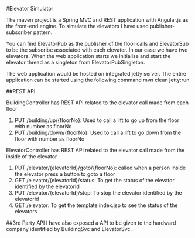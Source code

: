 #Elevator Simulator

The maven project is a Spring MVC and REST application with Angular.js as the front-end engine.
To simulate the elevators I have used publisher-subscriber pattern.

You can find ElevatorPub as the publisher of the floor calls and ElevatorSub to be the subscribe associated with each elevator. In our case we have two elevators. When the web application starts we initialise and start the elevator thread as a singleton from ElevatorPubSingleton.

The web application would be hosted on integrated jetty server. The entire application can be started using the following command
	mvn clean jetty:run

##REST API

BuildingController has REST API related to the elevator call made from each floor
1. PUT /building/up/{floorNo}: Used to call a lift to go up from the floor with number as floorNo
2. PUT /building/down/{floorNo}: Used to call a lift to go down from the floor with number as floorNo

ElevatorController has REST API related to the elevator call made from the inside of the elevator
1. PUT /elevator/{elevatorId}/goto/{floorNo}: called when a person inside the elevator press a button to goto a floor
2. GET /elevator/{elevatorId}/status: To get the status of the elevator identified by the elevatorId
3. PUT /elevator/{elevatorId}/stop: To stop the elevator identified by the elevatorId
4. GET /elevator: To get the template index.jsp to see the status of the elevators

##3rd Party API
I have also exposed a API to be given to the hardward company identified by BuildingSvc and ElevatorSvc.



